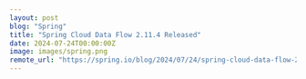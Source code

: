 ```yaml
---
layout: post
blog: "Spring"
title: "Spring Cloud Data Flow 2.11.4 Released"
date: 2024-07-24T00:00:00Z
image: images/spring.png
remote_url: "https://spring.io/blog/2024/07/24/spring-cloud-data-flow-2-11-4-released"
---
```

